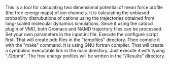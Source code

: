 This is a tool for calculating two dimensional potential of mean force profile (the free energy maps) of ion channels.  It is calculating the unbiased probability distrubutions of cations using the trajectories obtained from long-scaled molecular dynamics simulations. Since it using the catdcd plugin of VMD, both Gromacs and NAMD trajectory files can be processed. Set your own parameters in the input.ini file. Execute the configure script first. That will create pdb files in the "tempfiles" directory. Then compile it with the "make" command. It is using GNU fortran compiler. That will create a symbolinc executable link in the main directory. Just execute it with typing "./2dpmf". The free energy profiles will be written in the "/Results" directory.
